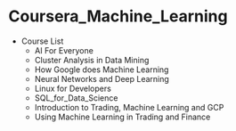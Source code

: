 # Coursera_Machine_Learning

* Course List
	* AI For Everyone
	* Cluster Analysis in Data Mining
	* How Google does Machine Learning
	* Neural Networks and Deep Learning
	* Linux for Developers
	* SQL_for_Data_Science
	* Introduction to Trading, Machine Learning and GCP
	* Using Machine Learning in Trading and Finance